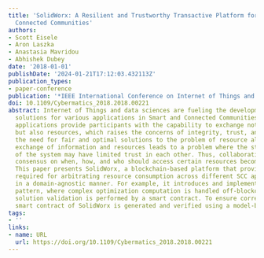 ```yaml
---
title: 'SolidWorx: A Resilient and Trustworthy Transactive Platform for Smart and
  Connected Communities'
authors:
- Scott Eisele
- Aron Laszka
- Anastasia Mavridou
- Abhishek Dubey
date: '2018-01-01'
publishDate: '2024-01-21T17:12:03.432113Z'
publication_types:
- paper-conference
publication: '*IEEE International Conference on Internet of Things and Blockchains*'
doi: 10.1109/Cybermatics_2018.2018.00221
abstract: Internet of Things and data sciences are fueling the development of innovative
  solutions for various applications in Smart and Connected Communities (SCC). These
  applications provide participants with the capability to exchange not only data
  but also resources, which raises the concerns of integrity, trust, and above all
  the need for fair and optimal solutions to the problem of resource allocation. This
  exchange of information and resources leads to a problem where the stakeholders
  of the system may have limited trust in each other. Thus, collaboratively reaching
  consensus on when, how, and who should access certain resources becomes problematic.
  This paper presents SolidWorx, a blockchain-based platform that provides key mechanisms
  required for arbitrating resource consumption across different SCC applications
  in a domain-agnostic manner. For example, it introduces and implements a hybrid-solver
  pattern, where complex optimization computation is handled off-blockchain while
  solution validation is performed by a smart contract. To ensure correctness, the
  smart contract of SolidWorx is generated and verified using a model-based approach.
tags:
- ''
links:
- name: URL
  url: https://doi.org/10.1109/Cybermatics_2018.2018.00221
---
```

